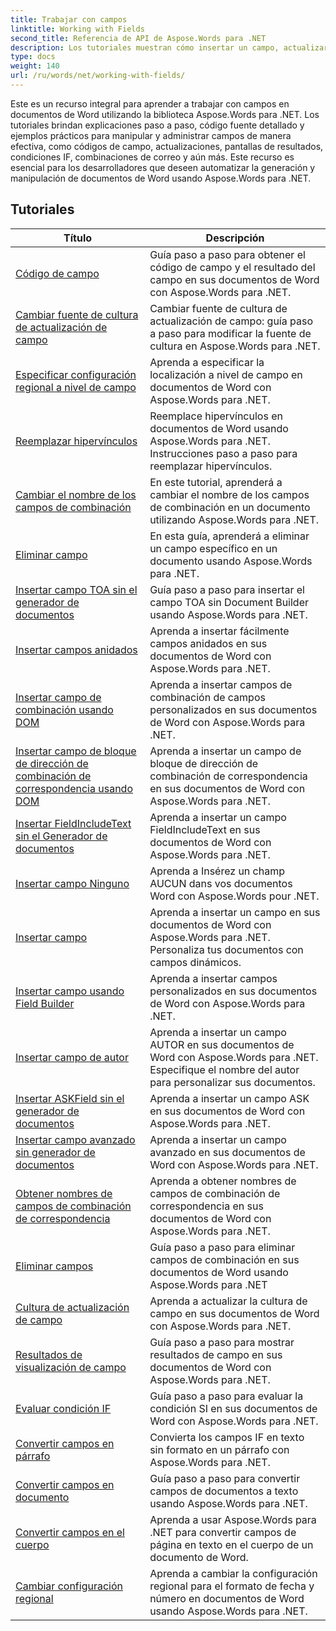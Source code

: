 ```yaml
---
title: Trabajar con campos
linktitle: Working with Fields
second_title: Referencia de API de Aspose.Words para .NET
description: Los tutoriales muestran cómo insertar un campo, actualizar la cultura archivada, reemplazar el hipervínculo del campo, eliminar el campo e insertar campos anidados en un documento de Word usando Aspose.Words para .NET
type: docs
weight: 140
url: /ru/words/net/working-with-fields/
---
```

Este es un recurso integral para aprender a trabajar con campos en documentos de Word utilizando la biblioteca Aspose.Words para .NET. Los tutoriales brindan explicaciones paso a paso, código fuente detallado y ejemplos prácticos para manipular y administrar campos de manera efectiva, como códigos de campo, actualizaciones, pantallas de resultados, condiciones IF, combinaciones de correo y aún más. Este recurso es esencial para los desarrolladores que deseen automatizar la generación y manipulación de documentos de Word usando Aspose.Words para .NET.

 ## Tutoriales
| Título | Descripción |
| --- | --- |
| [Código de campo](./field-code/) | Guía paso a paso para obtener el código de campo y el resultado del campo en sus documentos de Word con Aspose.Words para .NET. |
| [Cambiar fuente de cultura de actualización de campo](./change-field-update-culture-source/) | Cambiar fuente de cultura de actualización de campo: guía paso a paso para modificar la fuente de cultura en Aspose.Words para .NET.|
| [Especificar configuración regional a nivel de campo](./specify-locale-at-field-level/) | Aprenda a especificar la localización a nivel de campo en documentos de Word con Aspose.Words para .NET. |
| [Reemplazar hipervínculos](./replace-hyperlinks/) | Reemplace hipervínculos en documentos de Word usando Aspose.Words para .NET. Instrucciones paso a paso para reemplazar hipervínculos. |
| [Cambiar el nombre de los campos de combinación](./rename-merge-fields/) | En este tutorial, aprenderá a cambiar el nombre de los campos de combinación en un documento utilizando Aspose.Words para .NET. |
| [Eliminar campo](./remove-field/) | En esta guía, aprenderá a eliminar un campo específico en un documento usando Aspose.Words para .NET. |
| [Insertar campo TOA sin el generador de documentos](./insert-toafield-without-document-builder/) | Guía paso a paso para insertar el campo TOA sin Document Builder usando Aspose.Words para .NET. |
| [Insertar campos anidados](./insert-nested-fields/) | Aprenda a insertar fácilmente campos anidados en sus documentos de Word con Aspose.Words para .NET. |
| [Insertar campo de combinación usando DOM](./insert-merge-field-using-dom/) | Aprenda a insertar campos de combinación de campos personalizados en sus documentos de Word con Aspose.Words para .NET. |
| [Insertar campo de bloque de dirección de combinación de correspondencia usando DOM](./insert-mail-merge-address-block-field-using-dom/) | Aprenda a insertar un campo de bloque de dirección de combinación de correspondencia en sus documentos de Word con Aspose.Words para .NET. |
| [Insertar FieldIncludeText sin el Generador de documentos](./insert-field-include-text-without-document-builder/) | Aprenda a insertar un campo FieldIncludeText en sus documentos de Word con Aspose.Words para .NET. |
| [Insertar campo Ninguno](./insert-field-none/) | Aprenda a Insérez un champ AUCUN dans vos documentos Word con Aspose.Words pour .NET. |
| [Insertar campo](./insert-field/) | Aprenda a insertar un campo en sus documentos de Word con Aspose.Words para .NET. Personaliza tus documentos con campos dinámicos. |
| [Insertar campo usando Field Builder](./insert-field-using-field-builder/) | Aprenda a insertar campos personalizados en sus documentos de Word con Aspose.Words para .NET. |
| [Insertar campo de autor](./insert-author-field/) | Aprenda a insertar un campo AUTOR en sus documentos de Word con Aspose.Words para .NET. Especifique el nombre del autor para personalizar sus documentos. |
| [Insertar ASKField sin el generador de documentos](./insert-askfield-with-out-document-builder/) | Aprenda a insertar un campo ASK en sus documentos de Word con Aspose.Words para .NET. |
| [Insertar campo avanzado sin generador de documentos](./insert-advance-field-with-out-document-builder/) | Aprenda a insertar un campo avanzado en sus documentos de Word con Aspose.Words para .NET. |
| [Obtener nombres de campos de combinación de correspondencia](./get-mail-merge-field-names/) | Aprenda a obtener nombres de campos de combinación de correspondencia en sus documentos de Word con Aspose.Words para .NET. |
| [Eliminar campos](./delete-fields/) | Guía paso a paso para eliminar campos de combinación en sus documentos de Word usando Aspose.Words para .NET |
| [Cultura de actualización de campo](./field-update-culture/) | Aprenda a actualizar la cultura de campo en sus documentos de Word con Aspose.Words para .NET. |
| [Resultados de visualización de campo](./field-display-results/) | Guía paso a paso para mostrar resultados de campo en sus documentos de Word con Aspose.Words para .NET. |
| [Evaluar condición IF](./evaluate-ifcondition/) | Guía paso a paso para evaluar la condición SI en sus documentos de Word con Aspose.Words para .NET. |
| [Convertir campos en párrafo](./convert-fields-in-paragraph/) | Convierta los campos IF en texto sin formato en un párrafo con Aspose.Words para .NET. |
| [Convertir campos en documento](./convert-fields-in-document/) | Guía paso a paso para convertir campos de documentos a texto usando Aspose.Words para .NET. |
| [Convertir campos en el cuerpo](./convert-fields-in-body/) | Aprenda a usar Aspose.Words para .NET para convertir campos de página en texto en el cuerpo de un documento de Word. |
| [Cambiar configuración regional](./change-locale/) | Aprenda a cambiar la configuración regional para el formato de fecha y número en documentos de Word usando Aspose.Words para .NET. |
